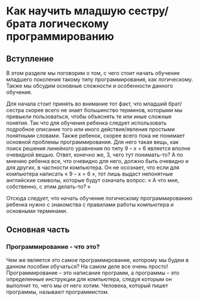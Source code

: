# Как научить младшую сестру/брата логическому программированию
## Вступление 

В этом разделе мы поговорим о том, с чего стоит начать обучение младшего поколения такому типу программирования, как логическому. Также мы обсудим основные сложности и особенности данного обучения. 

Для начала стоит принять во внимание тот факт, что младший брат/сестра скорее всего не знает большинство терминов, которыми мы привыкли пользоваться, чтобы объяснять те или иные сложные понятия. Так что для обучения ребенка следует использовать подробное описание того или иного действия/явления простыми понятными словами. 
Также ребенок, скорее всего пока не понимает основной проблемы программирования. Для него такая вещь, как поиск решения линейного уравнения по типу 9 – х = 6 является вполне очевидной вещью. Ответ, конечно же, 3, чего тут понимать-то? А по мнению ребенка все, что очевидно для него, должно быть очевидно и для других, в частности компьютера. Он не осознает, что если для компьютера написать « 9 – х = 6 », тот лишь выдаст непонятные английские символы, которые будут означать вопрос: « А что мне, собственно, с этим делать-то? » 

Отсюда следует, что начать обучение логическому программированию ребенка нужно с знакомства с правилами работы компьютера и основными терминами. 

## Основная часть

### Программирование - что это?

Чем же является это самое программирование, которому мы будем в данном пособии обучаться? На самом деле все очень просто! Программирование – это написание программ, а программы – это определенные инструкции для компьютера, следуя которым он выполнит то, чего мы от него хотим. Человека, который пишет программы, называют программистом. 
